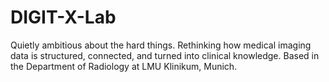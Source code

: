 # DIGIT-X-Lab
Quietly ambitious about the hard things. Rethinking how medical imaging data is structured, connected, and turned into clinical knowledge. Based in the Department of Radiology at LMU Klinikum, Munich.
